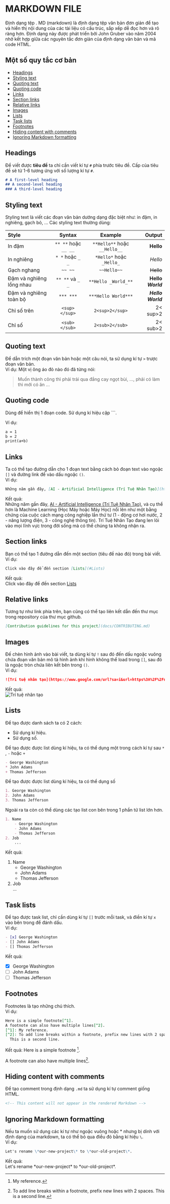 # MARKDOWN FILE

Định dạng tệp . MD (markdown) là định dạng tệp văn bản đơn giản để tạo và hiển thị nội dung của các tài liệu có cấu trúc,
sắp xếp dễ đọc hơn và rõ ràng hơn. Định dạng này được phát triển bởi John Gruber vào năm 2004 nhờ kết hợp giữa các nguyên
tắc đơn giản của định dạng văn bản và mã code HTML.

## Một số quy tắc cơ bản

- [Headings](#headings)
- [Styling text](#styling-text)
- [Quoting text](#quoting-text)
- [Quoting code](#quoting-code)
- [Links](#links)
- [Section links](#section-links)
- [Relative links](#relative-links)
- [Images](#images)
- [Lists](#lists)
- [Task lists](#task-lists)
- [Footnotes](#footnotes)
- [Hiding content with comments](#hiding-content-with-comments)
- [Ignoring Markdown formatting](#ignoring-markdown-formatting)

## Headings

Để viết được **tiêu đề** ta chỉ cần viết kí tự `#` phía trước tiêu đề. Cấp của tiêu đề sẽ từ 1-6 tương ứng với số lượng kí tự `#`.

``` markdown
# A first-level heading
## A second-level heading
### A third-level heading
```

## Styling text

Styling text là viết các đoạn văn bản dướng dạng đặc biệt như: in đậm, in nghiêng, gạch bỏ, ...
Các styling text thường dùng:

| Style                     | Syntax                | Example                       | Output            |
|        :----              |  :----:               |  :----:                       | ----:             |
|In đậm                     | `** **` hoặc `__ __`  | `**Hello**` hoặc `__Hello__`  | **Hello**         |
|In nghiêng                 | `* *` hoặc `_ _`      | `*Hello*` hoặc `_Hello_`      | *Hello*           |
|Gạch nghang                | `~~ ~~`               | `~~Hello~~`                   | ~~Hello~~         |
|Đậm và nghiêng lồng nhau   | `** **` và `_ _`      | `**Hello _World_**`           | **Hello *World*** |
|Đậm và nghiêng toàn bộ     | `*** ***`             | `***Hello World***`           | ***Hello World*** |
|Chỉ số trên                | `<sup> </sup>`        | `2<sup>2</sup>`               | 2< sup>2</sup>    |
|Chỉ số                     | `<sub> </sub>`        | `2<sub>2</sub>`               | 2< sub>2</sub>    |

## Quoting text

Để dẫn trích một đoạn văn bản hoặc một câu nói, ta sử dụng kí tự `>` trược đoạn văn bản. </br>
Ví dụ:
Một vị ông áo đỏ nào đó đã từng nói:
> Muốn thành công thì phải trải qua đắng cay ngọt bùi, ..., phải có làm thì mới có ăn ...

## Quoting code

Dùng để hiển thị 1 đoạn code. Sử dụng kí hiệu cặp ```. </br>

Ví dụ:

```markdown
a = 1
b = 2
print(a+b)
```

## Links

Ta có thể tạo đường dẫn cho 1 đoạn text bằng cách bỏ đoạn text vào ngoặc `[]` và đường link để vào dấu ngoặc `()`. </br>
Ví dụ:</br>

```markdown
Những năm gần đây, [AI - Artificial Intelligence (Trí Tuệ Nhân Tạo)](https://vi.wikipedia.org/wiki/Tr%C3%AD_tu%E1%BB%87_nh%C3%A2n_t%E1%BA%A1o), và cụ thể hơn là Machine Learning (Học Máy hoặc Máy Học) nổi lên như một bằng chứng của cuộc cách mạng công nghiệp lần thứ tư (1 - động cơ hơi nước, 2 - năng lượng điện, 3 - công nghệ thông tin). Trí Tuệ Nhân Tạo đang len lỏi vào mọi lĩnh vực trong đời sống mà có thể chúng ta không nhận ra.
```

Kết quả:</br>
Những năm gần đây, [AI - Artificial Intelligence (Trí Tuệ Nhân Tạo)](https://vi.wikipedia.org/wiki/Tr%C3%AD_tu%E1%BB%87_nh%C3%A2n_t%E1%BA%A1o), và cụ thể hơn là Machine Learning (Học Máy hoặc Máy Học) nổi lên như một bằng chứng của cuộc cách mạng công nghiệp lần thứ tư (1 - động cơ hơi nước, 2 - năng lượng điện, 3 - công nghệ thông tin). Trí Tuệ Nhân Tạo đang len lỏi vào mọi lĩnh vực trong đời sống mà có thể chúng ta không nhận ra.

## Section links

Bạn có thể tạo 1 đường dẫn đến một section (tiêu đề nào đó) trong bài viết.</br>
Ví dụ: </br>

```markdown
Click vào đây để đến section [Lists](#Lists)
```

Kết quả:</br>
Click vào đây để đến section [Lists](#lists)

## Relative links

Tương tự như link phía trên, bạn cũng có thể tạo liên kết dẫn đến thư mục trong repository của thư mục github.

```markdown
[Contribution guidelines for this project](docs/CONTRIBUTING.md)
```

## Images

Đế chèn hình ảnh vào bài viết, ta dùng kí tự `!` sau đó đến dấu ngoặc vuông chứa đoạn văn bản mô tả hình ảnh khi hình không thể load trong `[]`, sau
đó là ngoặc tròn chứa liên kết bên trong `()`.</br>
Ví dụ:

```markdown
![Trí tuệ nhân tạo](https://www.google.com/url?sa=i&url=https%3A%2F%2Fnhandan.vn%2Ftop-10-cong-nghe-tri-tue-nhan-tao-hang-dau-hien-nay-post741992.html&psig=AOvVaw2YRaSIOij25NMfLOGIoCOm&ust=1685122509776000&source=images&cd=vfe&ved=0CBEQjRxqFwoTCJCu69WAkf8CFQAAAAAdAAAAABAI)
```

Kết quả:</br>
![Trí tuệ nhân tạo](https://image.nhandan.vn/Uploaded/2023/athlrainagbna/2023_03_08/tri-tue-nhan-tao-ai-2-3436.jpg)

## Lists

Để tạo được danh sách ta có 2 cách:

- Sử dụng kí hiệu.
- Sử dụng số. </br>

Để tạo được được list dùng kí hiệu, ta có thể dụng một trong cách kí tự sau `*` , `-` hoặc `+`

```markdown
- George Washington
* John Adams
+ Thomas Jefferson
```

Để tạo được được list dùng kí hiệu, ta có thể dụng số

```markdown
1. George Washington
2. John Adams
3. Thomas Jefferson
```

Ngoài ra ta còn có thể dùng các tạo list con bên trong 1 phần tử list lớn hơn.

```markdown
1. Name
    - George Washington
    - John Adams
    - Thomas Jefferson
2. Job
    ...
```

Kết quả: </br>

1. Name
    - George Washington
    - John Adams
    - Thomas Jefferson
2. Job </br>
    ...

## Task lists

Để tạo được task list, chỉ cần dùng kí tự `[]` trước mỗi task, và điền kí tự `x` vào bên trong để đánh dấu.</br>
Ví dụ:

```markdown
- [x] George Washington
- [] John Adams
- [] Thomas Jefferson
```

Kết quả:

- [x] George Washington
- [ ] John Adams
- [ ] Thomas Jefferson

## Footnotes

Footnotes là tạo những chú thích.</br>
Ví dụ: </br>

```markdown
Here is a simple footnote[^1].
A footnote can also have multiple lines[^2].
[^1]: My reference.
[^2]: To add line breaks within a footnote, prefix new lines with 2 spaces.
  This is a second line.
```

Kết quả:
Here is a simple footnote [^1].

A footnote can also have multiple lines[^2].

[^1]: My reference.
[^2]: To add line breaks within a footnote, prefix new lines with 2 spaces.
  This is a second line.

## Hiding content with comments

Để tạo comment trong định dạng `.md` ta sử dụng kí tự comment giống HTML.

```markdown
<!-- This content will not appear in the rendered Markdown -->
```

## Ignoring Markdown formatting

Nếu ta muốn sử dụng các kí tự như ngoặc vuông hoặc * nhưng bị dính với định dạng của markdown, ta có thể bỏ qua điều đó bằng kí hiệu `\`.  </br>
Ví dụ:

```markdown
Let's rename \*our-new-project\* to \*our-old-project\*.
```

Kết quả: </br>
Let's rename \*our-new-project\* to \*our-old-project\*.
